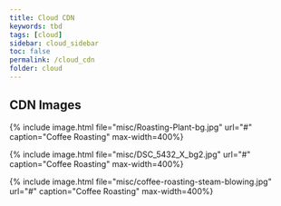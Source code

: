 ```yaml
---
title: Cloud CDN
keywords: tbd
tags: [cloud]
sidebar: cloud_sidebar
toc: false
permalink: /cloud_cdn
folder: cloud
---
```


## CDN Images

{% include image.html file="misc/Roasting-Plant-bg.jpg" url="#" 
  caption="Coffee Roasting" max-width=400%}

{% include image.html file="misc/DSC_5432_X_bg2.jpg" url="#" 
  caption="Coffee Roasting" max-width=400%}

{% include image.html file="misc/coffee-roasting-steam-blowing.jpg" url="#" 
  caption="Coffee Roasting" max-width=400%}